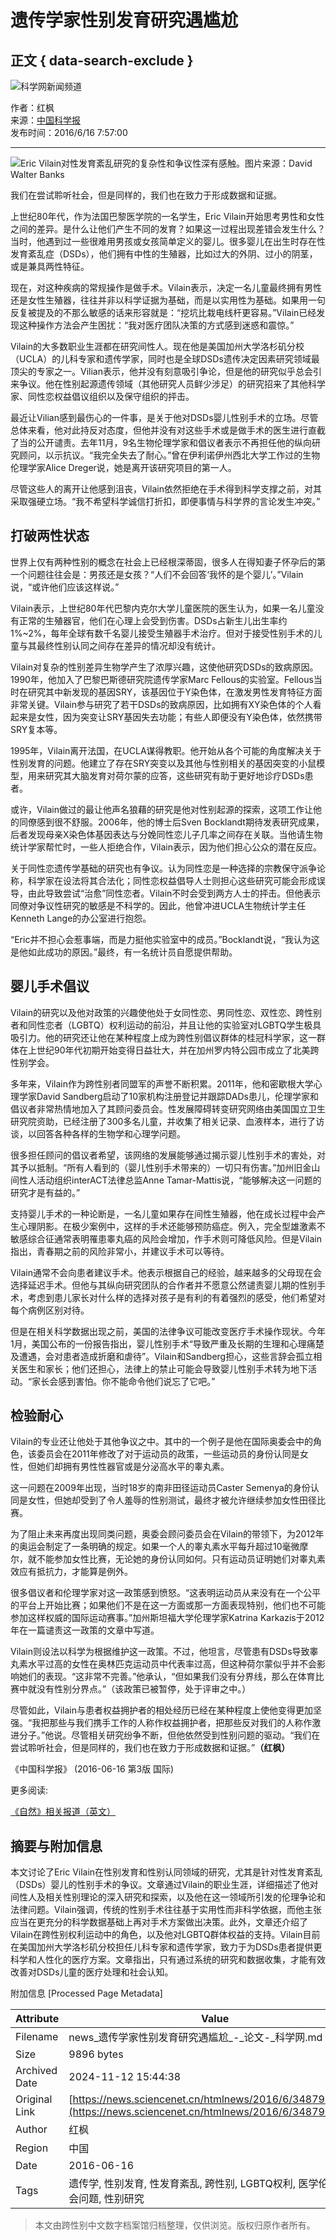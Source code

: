 # 遗传学家性别发育研究遇尴尬

## 正文 { data-search-exclude }


![科学网新闻频道](/images/news.jpg)

作者：红枫  
来源：[中国科学报](http://www.sciencenet.cn/dz/dznews_photo.aspx)  
发布时间：2016/6/16 7:57:00  

---

![Eric Vilain对性发育紊乱研究的复杂性和争议性深有感触。图片来源：David Walter Banks](/upload/news/images/2016/6/2016616755531540.jpg)

我们在尝试聆听社会，但是同样的，我们也在致力于形成数据和证据。

上世纪80年代，作为法国巴黎医学院的一名学生，Eric Vilain开始思考男性和女性之间的差异。是什么让他们产生不同的发育？如果这一过程出现差错会发生什么？当时，他遇到过一些很难用男孩或女孩简单定义的婴儿。很多婴儿在出生时存在性发育紊乱症（DSDs），他们拥有中性的生殖器，比如过大的外阴、过小的阴茎，或是兼具两性特征。

现在，对这种疾病的常规操作是做手术。Vilain表示，决定一名儿童最终拥有男性还是女性生殖器，往往并非以科学证据为基础，而是以实用性为基础。如果用一句反复被提及的不那么敏感的话来形容就是：“挖坑比栽电线杆更容易。”Vilain已经发现这种操作方法会产生困扰：“我对医疗团队决策的方式感到迷惑和震惊。”

Vilain的大多数职业生涯都在研究间性人。现在他是美国加州大学洛杉矶分校（UCLA）的儿科专家和遗传学家，同时也是全球DSDs遗传决定因素研究领域最顶尖的专家之一。Vilian表示，他并没有刻意吸引争论，但是他的研究似乎总会引来争议。他在性别起源遗传领域（其他研究人员鲜少涉足）的研究招来了其他科学家、同性恋权益倡议组织以及保守组织的抨击。

最近让Vilian感到最伤心的一件事，是关于他对DSDs婴儿性别手术的立场。尽管总体来看，他对此持反对态度，但他并没有对这些手术或是做手术的医生进行直截了当的公开谴责。去年11月，9名生物伦理学家和倡议者表示不再担任他的纵向研究顾问，以示抗议。“我完全失去了耐心。”曾在伊利诺伊州西北大学工作过的生物伦理学家Alice Dreger说，她是离开该研究项目的第一人。

尽管这些人的离开让他感到沮丧，Vilain依然拒绝在手术得到科学支撑之前，对其采取强硬立场。“我不希望科学诚信打折扣，即便事情与科学界的言论发生冲突。”

## 打破两性状态

世界上仅有两种性别的概念在社会上已经根深蒂固，很多人在得知妻子怀孕后的第一个问题往往会是：男孩还是女孩？“人们不会回答‘我怀的是个婴儿’。”Vilain说，“或许他们应该这样说。”

Vilain表示，上世纪80年代巴黎内克尔大学儿童医院的医生认为，如果一名儿童没有正常的生殖器官，他们在心理上会受到伤害。DSDs占新生儿出生率约1%~2%，每年全球有数千名婴儿接受生殖器手术治疗。但对于接受性别手术的儿童与其最终性别认同之间存在差异的情况却没有统计。

Vilain对复杂的性别差异生物学产生了浓厚兴趣，这使他研究DSDs的致病原因。1990年，他加入了巴黎巴斯德研究院遗传学家Marc Fellous的实验室。Fellous当时在研究其中新发现的基因SRY，该基因位于Y染色体，在激发男性发育特征方面非常关键。Vilain参与研究了若干DSDs的致病原因，比如拥有XY染色体的个人看起来是女性，因为突变让SRY基因失去功能；有些人即便没有Y染色体，依然携带SRY复本等。

1995年，Vilain离开法国，在UCLA谋得教职。他开始从各个可能的角度解决关于性别发育的问题。他建立了存在SRY突变以及其他与性别相关的基因突变的小鼠模型，用来研究其大脑发育对荷尔蒙的应答，这些研究有助于更好地诊疗DSDs患者。

或许，Vilain做过的最让他声名狼藉的研究是他对性别起源的探索，这项工作让他的同僚感到很不舒服。2006年，他的博士后Sven Bocklandt期待发表研究成果，后者发现母亲X染色体基因表达与分娩同性恋儿子几率之间存在关联。当他请生物统计学家帮忙时，一些人拒绝合作，Vilain表示，因为他们担心公众的潜在反应。

关于同性恋遗传学基础的研究也有争议。认为同性恋是一种选择的宗教保守派争论称，科学家在设法将其合法化；同性恋权益倡导人士则担心这些研究可能会形成误导，由此导致尝试“治愈”同性恋者。Vilain不时会受到两方人士的抨击。但他表示同僚对争议性研究的敏感是不科学的。因此，他曾冲进UCLA生物统计学主任 Kenneth Lange的办公室进行抱怨。

“Eric并不担心会惹事端，而是力挺他实验室中的成员。”Bocklandt说，“我认为这是他如此成功的原因。”最终，有一名统计员自愿提供帮助。

## 婴儿手术倡议

Vilain的研究以及他对政策的兴趣使他处于女同性恋、男同性恋、双性恋、跨性别者和同性恋者（LGBTQ）权利运动的前沿，并且让他的实验室对LGBTQ学生极具吸引力。他的研究还让他在某种程度上成为跨性别倡议群体的桂冠科学家，这一群体在上世纪90年代初期开始变得日益壮大，并在加州罗内特公园市成立了北美跨性别学会。

多年来，Vilain作为跨性别者同盟军的声誉不断积累。2011年，他和密歇根大学心理学家David Sandberg启动了10家机构注册登记并跟踪DADs患儿，伦理学家和倡议者非常热情地加入了其顾问委员会。性发展障碍转变研究网络由美国国立卫生研究院资助，已经注册了300多名儿童，并收集了相关记录、血液样本，进行了访谈，以回答各种各样的生物学和心理学问题。

很多担任顾问的倡议者希望，该网络的发展能够通过揭示婴儿性别手术的害处，对其予以抵制。“所有人看到的（婴儿性别手术带来的）一切只有伤害。”加州旧金山间性人活动组织interACT法律总监Anne Tamar-Mattis说，“能够解决这一问题的研究才是有益的。”

支持婴儿手术的一种论断是，一名儿童如果存在间性生殖器，他在成长过程中会产生心理阴影。在极少案例中，这样的手术还能够预防癌症。例入，完全型雄激素不敏感综合征通常表明罹患睾丸癌的风险会增加，作手术则可降低风险。但是Vilain指出，青春期之前的风险非常小，并建议手术可以等待。

Vilain通常不会向患者建议手术。他表示根据自己的经验，越来越多的父母现在会选择延迟手术。但他与其纵向研究团队的合作者并不愿意公然谴责婴儿期的性别手术，考虑到患儿家长对什么样的选择对孩子是有利的有着强烈的感受，他们希望对每个病例区别对待。

但是在相关科学数据出现之前，美国的法律争议可能改变医疗手术操作现状。今年1月，美国公布的一份报告指出，婴儿性别手术“导致严重及长期的生理和心理痛楚及遭遇，会对患者造成折磨和虐待”。Vilain和Sandberg担心，这些言辞会孤立相关医生和家长；他们还担心，法律上的禁止可能会导致婴儿性别手术转为地下活动。“家长会感到害怕。你不能命令他们说忘了它吧。”

## 检验耐心

Vilain的专业还让他处于其他争议之中。其中的一个例子是他在国际奥委会中的角色，该委员会在2011年修改了对于运动员的政策，一些运动员的身份认同是女性，但她们却拥有男性性器官或是分泌高水平的睾丸素。

这一问题在2009年出现，当时18岁的南非田径运动员Caster Semenya的身份认同是女性，但她却受到了令人羞辱的性别测试，最终才被允许继续参加女性田径比赛。

为了阻止未来再度出现同类问题，奥委会顾问委员会在Vilain的带领下，为2012年的奥运会制定了一条明确的规定。如果一个人的睾丸素水平每升超过10毫微摩尔，就不能参加女性比赛，无论她的身份认同如何。只有运动员证明她们对睾丸素效应有抵抗力，才能算是例外。

很多倡议者和伦理学家对这一政策感到愤怒。“这表明运动员从来没有在一个公平的平台上开始比赛；如果他们不是在这一方面或那一方面表现特别，他们也不可能参加这样权威的国际运动赛事。”加州斯坦福大学伦理学家Katrina Karkazis于2012年在一篇谴责这一政策的文章中写道。

Vilain则设法以科学为根据维护这一政策。不过，他坦言，尽管患有DSDs导致睾丸素水平过高的女性在奥林匹克运动员中代表率过高，但这种荷尔蒙似乎并不会影响她们的表现。“这非常不完善。”他承认，“但如果我们没有分界线，那么在体育比赛中就没有性别分界点。”（该政策已被暂停，处于评审之中。）

尽管如此，Vilain与患者权益拥护者的相处经历已经在某种程度上使他变得更加坚强。“我把那些与我们携手工作的人称作权益拥护者，把那些反对我们的人称作激进分子。”他说。尽管相关研究纷争不断，但他依然受到性别问题的驱动。“我们在尝试聆听社会，但是同样的，我们也在致力于形成数据和证据。”**（红枫）**

《中国科学报》 (2016-06-16 第3版 国际)

更多阅读:

[《自然》相关报道（英文）](http://www.nature.com/news/the-spectrum-of-sex-development-eric-vilain-and-the-intersex-controversy-1.19873)

## 摘要与附加信息

<!-- tcd_abstract -->
本文讨论了Eric Vilain在性别发育和性别认同领域的研究，尤其是针对性发育紊乱（DSDs）婴儿的性别手术的争议。文章通过Vilain的职业生涯，详细描述了他对间性人及相关性别理论的深入研究和探索，以及他在这一领域所引发的伦理争论和法律问题。Vilain强调，传统的性别手术往往基于实用性而非科学依据，而他主张应当在更充分的科学数据基础上再对手术方案做出决策。此外，文章还介绍了Vilain在跨性别权利运动中的角色，以及他对LGBTQ群体权益的支持。Vilain目前在美国加州大学洛杉矶分校担任儿科专家和遗传学家，致力于为DSDs患者提供更科学和人性化的医疗方案。文章指出，只有通过系统的研究和数据收集，才能有效改善对DSDs儿童的医疗处理和社会认知。
<!-- tcd_abstract_end -->

附加信息 [Processed Page Metadata]

| Attribute       | Value                                  |
|-----------------|----------------------------------------|
| Filename        | news_遗传学家性别发育研究遇尴尬_-_论文-_科学网.md                             |
| Size            | 9896 bytes                           |
| Archived Date   | 2024-11-12 15:44:38                             |
| Original Link   | [https://news.sciencenet.cn/htmlnews/2016/6/348793.shtm](https://news.sciencenet.cn/htmlnews/2016/6/348793.shtm)                       |
| Author          | 红枫                               |
| Region          | 中国                               |
| Date            | 2016-06-16                                 |
| Tags            | 遗传学, 性别发育, 性发育紊乱, 跨性别, LGBTQ权利, 医学伦理, 社会问题, 性别研究                                 |
>
> 本文由跨性别中文数字档案馆归档整理，仅供浏览。版权归原作者所有。
>